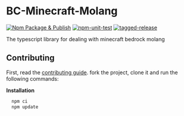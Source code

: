 # BC-Minecraft-Molang

[![Npm Package & Publish](https://github.com/Blockception/BC-Minecraft-Molang/actions/workflows/npm-publish.yml/badge.svg)](https://github.com/Blockception/BC-Minecraft-Molang/actions/workflows/npm-publish.yml)
[![npm-unit-test](https://github.com/Blockception/BC-Minecraft-Molang/actions/workflows/npm-test.yml/badge.svg)](https://github.com/Blockception/BC-Minecraft-Molang/actions/workflows/npm-test.yml)
[![tagged-release](https://github.com/Blockception/BC-Minecraft-Molang/actions/workflows/tagged-release.yml/badge.svg)](https://github.com/Blockception/BC-Minecraft-Molang/actions/workflows/tagged-release.yml)

The typescript library for dealing with minecraft bedrock molang

## Contributing

First, read the [contributing guide](./CONTRIBUTING.md). fork the project, clone it and run the following commands:

**Installation**

```cmd
  npm ci
  npm update
```
